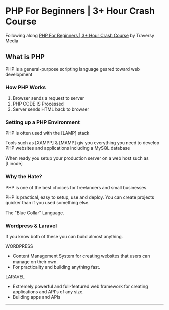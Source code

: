 # PHP For Beginners | 3+ Hour Crash Course

Following along [PHP For Beginners | 3+ Hour Crash Course](https://www.youtube.com/watch?v=BUCiSSyIGGU) by Traversy Media

## What is PHP

PHP is a general-purpose scripting language geared toward web development

### How PHP Works

1. Browser sends a request to server
2. PHP CODE IS Processed
3. Server sends HTML back to browser

### Setting up a PHP Environment

PHP is often used with the [LAMP] stack

Tools such as [XAMPP] & [MAMP] giv you everything you need to develop PHP websites and applications including a MySQL database

When ready you setup your production server on a web host such as [Linode]

### Why the Hate?

PHP is one of the best choices for freelancers and small businesses.

PHP is practical, easy to setup, use and deploy.
You can create projects quicker than if you used something else.

The "Blue Collar" Language.

### Wordpress & Laravel

If you know both of these you can build almost anything.

WORDPRESS
- Content Management System for creating websites that users can manage on their own.
- For practicality and building anything fast.

LARAVEL
- Extremely powerful and full-featured web framework for creating applications and API's of any size.
- Building apps and APIs

---
